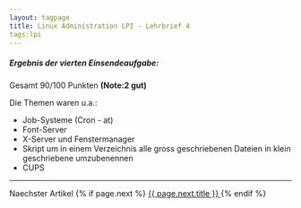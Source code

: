 ```yaml
---
layout: tagpage
title: Linux Administration LPI - Lehrbrief 4
tags:lpi
---
```

##### Ergebnis der vierten Einsendeaufgabe:

Gesamt 90/100 Punkten **(Note:2 gut)**

Die Themen waren u.a.:

+ Job-Systeme (Cron - at)
+ Font-Server
+ X-Server und Fenstermanager
+ Skript um in einem Verzeichnis alle gross geschriebenen Dateien in klein geschriebene umzubenennen
+ CUPS

---
Naechster Artikel
{% if page.next %}
  <a href="{{ page.next.url }}">
    {{ page.next.title }}
  </a>
{% endif %}
